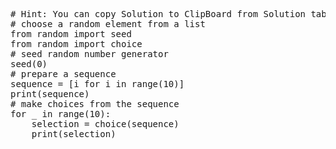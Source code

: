 <pre class="file" data-target="clipboard">
# Hint: You can copy Solution to ClipBoard from Solution tab in Step 6
# choose a random element from a list
from random import seed
from random import choice
# seed random number generator
seed(0)
# prepare a sequence
sequence = [i for i in range(10)]
print(sequence)
# make choices from the sequence
for _ in range(10):
	selection = choice(sequence)
	print(selection)
</pre>

